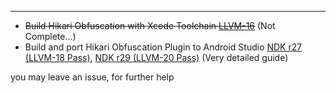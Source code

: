 
---

- ~~Build Hikari Obfuscation with Xcode Toolchain [LLVM-16](https://github.com/OPSphystech420/HikariObfuscator_Guide/tree/build/ios-xcode-llvm16)~~ (Not Complete...)
- Build and port Hikari Obfuscation Plugin to Android Studio [NDK r27 (LLVM-18 Pass)](https://github.com/OPSphystech420/HikariObfuscator_Guide/tree/build/android-ndk-llvm18), [NDK r29 (LLVM-20 Pass)](https://github.com/OPSphystech420/HikariObfuscator_Guide/tree/build/android-ndk-llvm20) (Very detailed guide)

you may leave an issue, for further help
